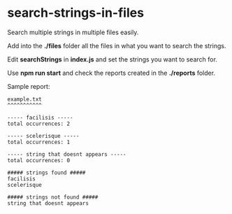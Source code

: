 # search-strings-in-files
Search multiple strings in multiple files easily.

Add into the **./files** folder all the files in what you want to search the strings. 

Edit **searchStrings** in **index.js** and set the strings you want to search for.

Use **npm run start** and check the reports created in the **./reports** folder.

Sample report:

```
example.txt
^^^^^^^^^^^

----- facilisis ----- 
total occurrences: 2 

----- scelerisque ----- 
total occurrences: 1 

----- string that doesnt appears ----- 
total occurrences: 0 

##### strings found ##### 
facilisis
scelerisque

##### strings not found ##### 
string that doesnt appears
```